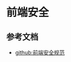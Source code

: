 <!-- 2017/10/3 -->

# 前端安全

## 参考文档

- [github:前端安全规范](https://github.com/fex-team/styleguide/blob/master/security.md)